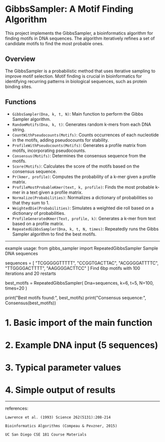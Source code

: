 # GibbsSampler: A Motif Finding Algorithm

This project implements the GibbsSampler, a bioinformatics algorithm for finding motifs in DNA sequences. The algorithm iteratively refines a set of candidate motifs to find the most probable ones.

## Overview

The GibbsSampler is a probabilistic method that uses iterative sampling to improve motif selection. Motif finding is crucial in bioinformatics for identifying recurring patterns in biological sequences, such as protein binding sites.

## Functions

- `GibbsSampler(Dna, k, t, N)`: Main function to perform the Gibbs Sampler algorithm.
- `RandomMotifs(Dna, k, t)`: Generates random k-mers from each DNA string.
- `CountWithPseudocounts(Motifs)`: Counts occurrences of each nucleotide in the motifs, adding pseudocounts for stability.
- `ProfileWithPseudocounts(Motifs)`: Generates a profile matrix from motifs, incorporating pseudocounts.
- `Consensus(Motifs)`: Determines the consensus sequence from the motifs.
- `Score(Motifs)`: Calculates the score of the motifs based on the consensus sequence.
- `Pr(kmer, profile)`: Computes the probability of a k-mer given a profile matrix.
- `ProfileMostProbableKmer(text, k, profile)`: Finds the most probable k-mer in a text given a profile matrix.
- `Normalize(Probabilities)`: Normalizes a dictionary of probabilities so that they sum to 1.
- `WeightedDie(Probabilities)`: Simulates a weighted die roll based on a dictionary of probabilities.
- `ProfileGeneratedKmer(Text, profile, k)`: Generates a k-mer from text based on a profile matrix.
- `RepeatedGibbsSampler(Dna, k, t, N, times)`: Repeatedly runs the Gibbs Sampler algorithm to find the best motifs.
- -------------------------------------------------------------------------------------------------------------------------
example usage:
from gibbs_sampler import RepeatedGibbsSampler
Sample DNA sequences

sequences = [
"TCGGGGGTTTTT",
"CCGGTGACTTAC",
"ACGGGGATTTTC",
"TTGGGGACTTTT",
"AAGGGGACTTCC"
]
Find 6bp motifs with 100 iterations and 20 restarts

best_motifs = RepeatedGibbsSampler(
Dna=sequences,
k=6,
t=5,
N=100,
times=20
)

print("Best motifs found:", best_motifs)
print("Consensus sequence:", Consensus(best_motifs))
#    1. Basic import of the main function
#    2. Example DNA input (5 sequences)
#    3. Typical parameter values
#    4. Simple output of results

-----------------------------------------------------------------------------------------------------------------------------
references:

    Lawrence et al. (1993) Science 262(5131):208-214

    Bioinformatics Algorithms (Compeau & Pevzner, 2015)

    UC San Diego CSE 181 Course Materials
